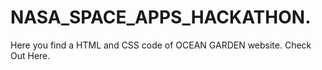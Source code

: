 # NASA_SPACE_APPS_HACKATHON.
Here you find a HTML and CSS code of OCEAN GARDEN website.  Check Out Here.
